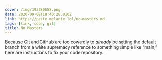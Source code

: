 ```yaml
---
cover: /img/193580658.png
date: 2020-09-08T18:40:28.010Z
link: https://paste.melanie.lol/no-masters.md
tags: [link, code, git]
title: No Masters
---
```


Because Git and GitHub are too cowardly to _already_ be setting the default branch from a white supremacy reference to something simple like “main,” here are instructions to fix your code repository.
